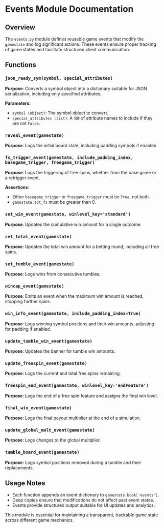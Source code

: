 # Events Module Documentation

## Overview
The `events.py` module defines reusable game events that modify the `gamestate` and log significant actions. These events ensure proper tracking of game states and facilitate structured client communication.

## Functions

### `json_ready_sym(symbol, special_attributes)`
**Purpose**: Converts a symbol object into a dictionary suitable for JSON serialization, including only specified attributes.

**Parameters**:
- `symbol (object)`: The symbol object to convert.
- `special_attributes (list)`: A list of attribute names to include if they are not `False`.

### `reveal_event(gamestate)`
**Purpose**: Logs the initial board state, including padding symbols if enabled.

### `fs_trigger_event(gamestate, include_padding_index, basegame_trigger, freegame_trigger)`
**Purpose**: Logs the triggering of free spins, whether from the base game or a retrigger event.

**Assertions**:
- Either `basegame_trigger` or `freegame_trigger` must be `True`, not both.
- `gamestate.tot_fs` must be greater than 0.

### `set_win_event(gamestate, winlevel_key='standard')`
**Purpose**: Updates the cumulative win amount for a single outcome.

### `set_total_event(gamestate)`
**Purpose**: Updates the total win amount for a betting round, including all free spins.

### `set_tumble_event(gamestate)`
**Purpose**: Logs wins from consecutive tumbles.

### `wincap_event(gamestate)`
**Purpose**: Emits an event when the maximum win amount is reached, stopping further spins.

### `win_info_event(gamestate, include_padding_index=True)`
**Purpose**: Logs winning symbol positions and their win amounts, adjusting for padding if enabled.

### `update_tumble_win_event(gamestate)`
**Purpose**: Updates the banner for tumble win amounts.

### `update_freespin_event(gamestate)`
**Purpose**: Logs the current and total free spins remaining.

### `freespin_end_event(gamestate, winlevel_key='endFeature')`
**Purpose**: Logs the end of a free spin feature and assigns the final win level.

### `final_win_event(gamestate)`
**Purpose**: Logs the final payout multiplier at the end of a simulation.

### `update_global_mult_event(gamestate)`
**Purpose**: Logs changes to the global multiplier.

### `tumble_board_event(gamestate)`
**Purpose**: Logs symbol positions removed during a tumble and their replacements.

## Usage Notes
- Each function appends an event dictionary to `gamestate.book['events']`.
- Deep copies ensure that modifications do not affect past event states.
- Events provide structured output suitable for UI updates and analytics.

This module is essential for maintaining a transparent, trackable game state across different game mechanics.

